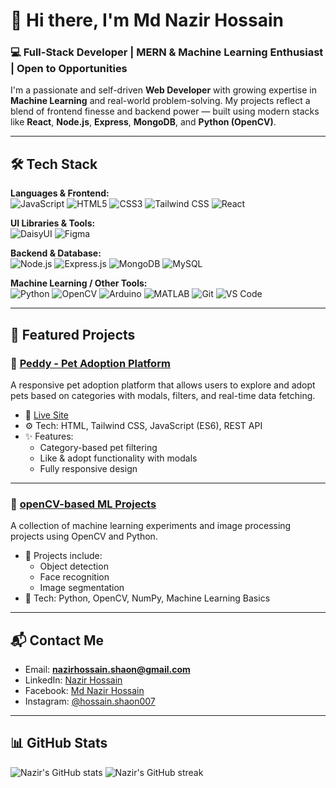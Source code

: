 # 👋 Hi there, I'm Md Nazir Hossain

### 💻 Full-Stack Developer | MERN & Machine Learning Enthusiast | Open to Opportunities

I'm a passionate and self-driven **Web Developer** with growing expertise in **Machine Learning** and real-world problem-solving. My projects reflect a blend of frontend finesse and backend power — built using modern stacks like **React**, **Node.js**, **Express**, **MongoDB**, and **Python (OpenCV)**.

---

## 🛠️ Tech Stack

**Languages & Frontend:**  
![JavaScript](https://img.shields.io/badge/-JavaScript-F7DF1E?logo=javascript&logoColor=black&style=for-the-badge)
![HTML5](https://img.shields.io/badge/-HTML5-E34F26?logo=html5&logoColor=white&style=for-the-badge)
![CSS3](https://img.shields.io/badge/-CSS3-1572B6?logo=css3&logoColor=white&style=for-the-badge)
![Tailwind CSS](https://img.shields.io/badge/-TailwindCSS-38B2AC?logo=tailwind-css&logoColor=white&style=for-the-badge)
![React](https://img.shields.io/badge/-React-61DAFB?logo=react&logoColor=black&style=for-the-badge)

**UI Libraries & Tools:**  
![DaisyUI](https://img.shields.io/badge/-DaisyUI-1E40AF?logo=tailwind-css&logoColor=white&style=for-the-badge)
![Figma](https://img.shields.io/badge/-Figma-F24E1E?logo=figma&logoColor=white&style=for-the-badge)

**Backend & Database:**  
![Node.js](https://img.shields.io/badge/-Node.js-339933?logo=node.js&logoColor=white&style=for-the-badge)
![Express.js](https://img.shields.io/badge/-Express.js-000000?logo=express&logoColor=white&style=for-the-badge)
![MongoDB](https://img.shields.io/badge/-MongoDB-47A248?logo=mongodb&logoColor=white&style=for-the-badge)
![MySQL](https://img.shields.io/badge/-MySQL-00758F?logo=mysql&logoColor=white&style=for-the-badge)

**Machine Learning / Other Tools:**  
![Python](https://img.shields.io/badge/-Python-3776AB?logo=python&logoColor=white&style=for-the-badge)
![OpenCV](https://img.shields.io/badge/-OpenCV-5C3EE8?logo=opencv&logoColor=white&style=for-the-badge)
![Arduino](https://img.shields.io/badge/-Arduino-00979D?logo=arduino&logoColor=white&style=for-the-badge)
![MATLAB](https://img.shields.io/badge/-MATLAB-0076A8?logo=mathworks&logoColor=white&style=for-the-badge)
![Git](https://img.shields.io/badge/-Git-F05032?logo=git&logoColor=white&style=for-the-badge)
![VS Code](https://img.shields.io/badge/-VSCode-007ACC?logo=visual-studio-code&logoColor=white&style=for-the-badge)

---

## 📌 Featured Projects

### 🐾 [Peddy - Pet Adoption Platform](https://github.com/Shaon007/peddy)
A responsive pet adoption platform that allows users to explore and adopt pets based on categories with modals, filters, and real-time data fetching.

- 🔗 [Live Site](https://your-live-url.com)
- ⚙️ Tech: HTML, Tailwind CSS, JavaScript (ES6), REST API
- ✨ Features:
  - Category-based pet filtering
  - Like & adopt functionality with modals
  - Fully responsive design

---

### 🤖 [openCV-based ML Projects](https://github.com/Shaon007/openCV)
A collection of machine learning experiments and image processing projects using OpenCV and Python.

- 🔬 Projects include:
  - Object detection
  - Face recognition
  - Image segmentation
- 🧠 Tech: Python, OpenCV, NumPy, Machine Learning Basics

---

## 📬 Contact Me

- Email: **nazirhossain.shaon@gmail.com**
- LinkedIn: [Nazir Hossain](https://linkedin.com/in/nazir-hossain)
- Facebook: [Md Nazir Hossain](https://fb.com/mdnazirhossain)
- Instagram: [@hossain.shaon007](https://instagram.com/hossain.shaon007)

---

## 📊 GitHub Stats

![Nazir's GitHub stats](https://github-readme-stats.vercel.app/api?username=shaon007&show_icons=true&locale=en)
![Nazir's GitHub streak](https://github-readme-streak-stats.herokuapp.com/?user=shaon007)
